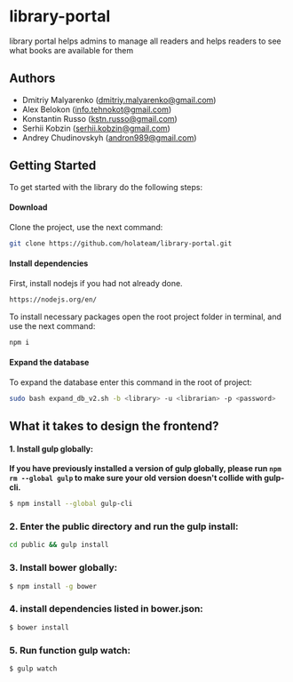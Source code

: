 # library-portal
library portal helps admins to manage all readers and helps readers to see what books are available for them

## Authors

* Dmitriy Malyarenko (<dmitriy.malyarenko@gmail.com>)
* Alex Belokon (<info.tehnokot@gmail.com>)
* Konstantin Russo (<kstn.russo@gmail.com>)
* Serhii Kobzin (<serhii.kobzin@gmail.com>)
* Andrey Chudinovskyh (<andron989@gmail.com>)

## Getting Started

To get started with the library do the following steps:

#### Download

Clone the project, use the next command: 
```bash
git clone https://github.com/holateam/library-portal.git
```

#### Install dependencies

First, install nodejs if you had not already done. 
```bash
https://nodejs.org/en/
```

To install necessary packages open the root project folder in terminal, and use the next command:
```bash 
npm i 
```

#### Expand the database

To expand the database enter this command in the root of project:
```bash
sudo bash expand_db_v2.sh -b <library> -u <librarian> -p <password>
```


## What it takes to design the frontend?

#### 1. Install gulp globally:

__If you have previously installed a version of gulp globally, please run `npm rm --global gulp`
to make sure your old version doesn't collide with gulp-cli.__

```sh
$ npm install --global gulp-cli
```

### 2. Enter the public directory and run the gulp install:

```bash
cd public && gulp install
```
### 3. Install bower globally:

```sh
$ npm install -g bower
```

### 4. install dependencies listed in bower.json:

```bash
$ bower install
```

### 5. Run function gulp watch:

```bash
$ gulp watch
```
